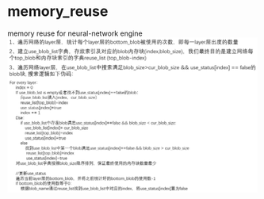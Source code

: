 # memory_reuse
memory reuse for neural-network engine
![image](https://github.com/XhtZz/memory_reuse/blob/master/mem_reuse.png)
